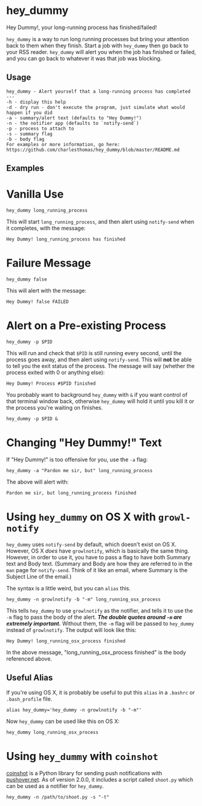 hey_dummy
=========
Hey Dummy!, your long-running process has finished/failed!

``hey_dummy`` is a way to run long running processes but bring your attention back to them when they finish. Start a job with ``hey_dummy`` then go back to your RSS reader. ``hey_dummy`` will alert you when the job has finished or failed, and you can go back to whatever it was that job was blocking.

Usage
-----

    hey_dummy - Alert yourself that a long-running process has completed
    ---
    -h - display this help
    -d - dry run - don't execute the program, just simulate what would happen if you did
    -a - summary/alert text (defaults to "Hey Dummy!")
    -n - the notifier app (defaults to `notify-send`)
    -p - process to attach to
    -s - summary flag
    -b - body flag
    For examples or more information, go here:
    https://github.com/charlesthomas/hey_dummy/blob/master/README.md

Examples
-----
# Vanilla Use

	hey_dummy long_running_process

This will start ``long_running_process``, and then alert using ``notify-send`` when it completes, with the message:

	Hey Dummy! long_running_process has finished

# Failure Message

	hey_dummy false

This will alert with the message:

	Hey Dummy! false FAILED

# Alert on a Pre-existing Process

	hey_dummy -p $PID

This will run and check that ``$PID`` is still running every second, until the process goes away, and then alert using ``notify-send``. This will **not** be able to tell you the exit status of the process. The message will say (whether the process exited with 0 or anything else):

	Hey Dummy! Process #$PID finished

You probably want to background ``hey_dummy`` with ``&`` if you want control of that terminal window back, otherwise ``hey_dummy`` will hold it until you kill it or the process you're waiting on finishes.

	hey_dummy -p $PID &

# Changing "Hey Dummy!" Text
If "Hey Dummy!" is too offensive for you, use the ``-a`` flag:

	hey_dummy -a "Pardon me sir, but" long_running_process

The above will alert with:

	Pardon me sir, but long_running_process finished

# Using ``hey_dummy`` on OS X with ``growl-notify``
``hey_dummy`` uses ``notify-send`` by default, which doesn't exist on OS X. However, OS X *does* have ``growlnotify``, which is basically the same thing. However, in order to use it, you have to pass a flag to have both Summary text and Body text. (Summary and Body are how they are referred to in the ``man`` page for ``notify-send``. Think of it like an email, where Summary is the Subject Line of the email.)

The syntax is a little weird, but you can ``alias`` this.

	hey_dummy -n growlnotify -b "-m" long_running_osx_process

This tells ``hey_dummy`` to use ``growlnotify`` as the notifier, and tells it to use the ``-m`` flag to pass the body of the alert. ***The double quotes around ``-m`` are extremely important.*** Without them, the ``-m`` flag will be passed to ``hey_dummy`` instead of ``growlnotify``. The output will look like this:

	Hey Dummy! long_running_osx_process finished

In the above message, "long_running_osx_process finished" is the body referenced above.

## Useful Alias
If you're using OS X, it is probably be useful to put this ``alias`` in a ``.bashrc`` or ``.bash_profile`` file.

	alias hey_dummy='hey_dummy -n growlnotify -b "-m"'

Now ``hey_dummy`` can be used like this on OS X:

	hey_dummy long_running_osx_process

# Using ``hey_dummy`` with ``coinshot``
[coinshot](https://github.com/charlesthomas/coinshot) is a Python library for
sending push notifications with [pushover.net](http://pushover.net). As of
version 2.0.0, it includes a script called ``shoot.py`` which can be used as a
notifier for ``hey_dummy``.

    hey_dummy -n /path/to/shoot.py -s "-t"
